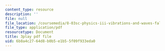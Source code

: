 ```yaml
---
content_type: resource
description: ''
file: null
file_location: /coursemedia/8-03sc-physics-iii-vibrations-and-waves-fall-2016/6b8a4c2764d8b0b5e1b55f09f933eda0_mqhO9GT8hD4.pdf
file_type: application/pdf
resourcetype: Document
title: 3play pdf file
uid: 6b8a4c27-64d8-b0b5-e1b5-5f09f933eda0
---
```

